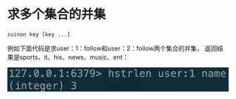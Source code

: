 # 求多个集合的并集

```text
suinon key [key ...]
```

例如下面代码是求user：1：follow和user：2：follow两个集合的并集， 返回结果是sports、it、his、news、music、ent：

![](../../.gitbook/assets/image%20%2841%29.png)

